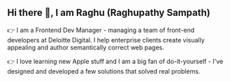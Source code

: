 ## Hi there 👋, I am Raghu (Raghupathy Sampath)

:point_right: I am a Frontend Dev Manager - managing a team of front-end developers at Deloitte Digital. I help enterprise clients create visually appealing and author semantically correct web pages.

:point_right: I love learning new Apple stuff and I am a big fan of do-it-yourself - I've designed and developed a few solutions that solved real problems. 

